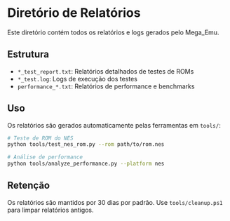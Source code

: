 # Diretório de Relatórios

Este diretório contém todos os relatórios e logs gerados pelo Mega_Emu.

## Estrutura

- `*_test_report.txt`: Relatórios detalhados de testes de ROMs
- `*_test.log`: Logs de execução dos testes
- `performance_*.txt`: Relatórios de performance e benchmarks

## Uso

Os relatórios são gerados automaticamente pelas ferramentas em `tools/`:

```bash
# Teste de ROM do NES
python tools/test_nes_rom.py --rom path/to/rom.nes

# Análise de performance
python tools/analyze_performance.py --platform nes
```

## Retenção

Os relatórios são mantidos por 30 dias por padrão. Use `tools/cleanup.ps1` para limpar relatórios antigos.